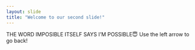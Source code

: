 ```yaml
---
layout: slide
title: "Welcome to our second slide!"
---
```

THE WORD IMPOSIBLE ITSELF SAYS I'M POSSIBLE:innocent:
Use the left arrow to go back!
